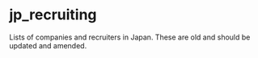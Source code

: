 # jp_recruiting
Lists of companies and recruiters in Japan. These are old and should be updated and amended.

